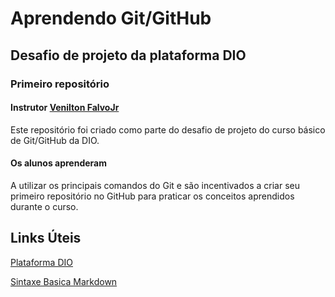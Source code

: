# Aprendendo Git/GitHub 
## Desafio de projeto da plataforma DIO 
### Primeiro repositório
#### Instrutor [Venilton FalvoJr](https://www.linkedin.com/in/falvojr/)
Este repositório foi criado como parte do desafio de projeto do curso básico de Git/GitHub da DIO.  
#### Os alunos aprenderam 
A utilizar os principais comandos do Git e são incentivados a criar seu primeiro repositório no GitHub para praticar os conceitos aprendidos durante o curso.

## Links Úteis
[Plataforma DIO](https://web.dio.me/)

[Sintaxe Basica Markdown](https://www.markdownguide.org/basic-syntax/)
